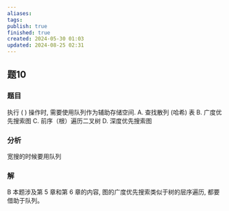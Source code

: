 ```yaml
---
aliases: 
tags: 
publish: true
finished: true
created: 2024-05-30 01:03
updated: 2024-08-25 02:31
---
```

## 题10
### 题目
执行 ( ) 操作时, 需要使用队列作为辅助存储空间.
A. 查找散列 (哈希) 表 
B. 广度优先搜索图
C. 前序（根）遍历二叉树 
D. 深度优先搜索图
### 分析
宽搜的时候要用队列
### 解
B
本题涉及第 5 章和第 6 章的内容, 图的广度优先搜索类似于树的层序遍历, 都要借助于队列。